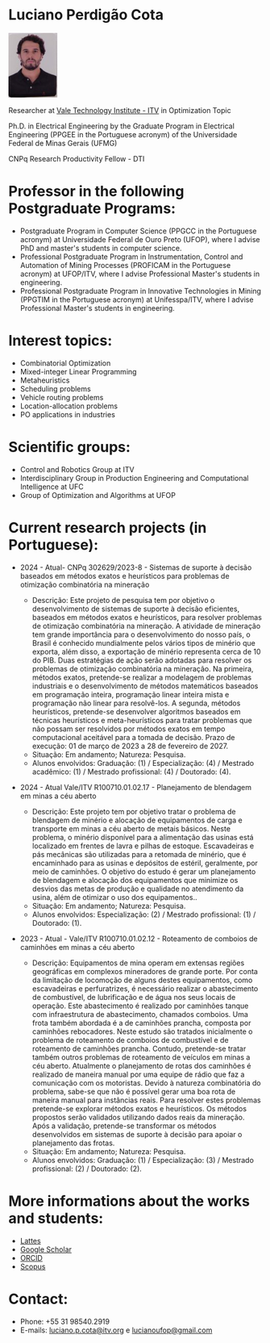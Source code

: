 # Luciano Perdigão Cota

![alt text](citations.jpg)

Researcher at [Vale Technology Institute - ITV](https://www.itv.org/itv-mineracao/grupos-de-pesquisa-e-parcerias/) in Optimization Topic

Ph.D. in Electrical Engineering by the Graduate Program in Electrical Engineering (PPGEE in the Portuguese acronym) of the Universidade Federal de Minas Gerais (UFMG)

CNPq Research Productivity Fellow - DTI

# Professor in the following Postgraduate Programs:
- Postgraduate Program in Computer Science (PPGCC in the Portuguese acronym) at Universidade Federal de Ouro Preto (UFOP), where I advise PhD and master's students in computer science.
- Professional Postgraduate Program in Instrumentation, Control and Automation of Mining Processes (PROFICAM in the Portuguese acronym) at UFOP/ITV, where I advise Professional Master's students in engineering.
- Professional Postgraduate Program in Innovative Technologies in Mining (PPGTIM in the Portuguese acronym) at Unifesspa/ITV, where I advise Professional Master's students in engineering.

# Interest topics:
- Combinatorial Optimization
- Mixed-integer Linear Programming
- Metaheuristics
- Scheduling problems
- Vehicle routing problems
- Location-allocation problems
- PO applications in industries

# Scientific groups:
- Control and Robotics Group at ITV
- Interdisciplinary Group in Production Engineering and Computational Intelligence at UFC
- Group of Optimization and Algorithms at UFOP

# Current research projects (in Portuguese):

- 2024 - Atual- CNPq 302629/2023-8 - Sistemas de suporte à decisão baseados em métodos exatos e heurísticos para problemas de otimização combinatória na mineração
  - Descrição: Este projeto de pesquisa tem por objetivo o desenvolvimento de sistemas de suporte à decisão eficientes, baseados em métodos exatos e heurísticos, para resolver problemas de otimização combinatória na mineração. A atividade de mineração tem grande importância para o desenvolvimento do nosso país, o Brasil é conhecido mundialmente pelos vários tipos de minério que exporta, além disso, a exportação de minério representa cerca de 10 do PIB. Duas estratégias de ação serão adotadas para resolver os problemas de otimização combinatória na mineração. Na primeira, métodos exatos, pretende-se realizar a modelagem de problemas industriais e o desenvolvimento de métodos matemáticos baseados em programação inteira, programação linear inteira mista e programação não linear para resolvê-los. A segunda, métodos heurísticos, pretende-se desenvolver algoritmos baseados em técnicas heurísticos e meta-heurísticos para tratar problemas que não possam ser resolvidos por métodos exatos em tempo computacional aceitável para a tomada de decisão. Prazo de execução: 01 de março de 2023 a 28 de fevereiro de 2027.
  - Situação: Em andamento; Natureza: Pesquisa.
  - Alunos envolvidos: Graduação: (1) / Especialização: (4) / Mestrado acadêmico: (1) / Mestrado profissional: (4) / Doutorado: (4).

- 2024 - Atual Vale/ITV R100710.01.02.17 - Planejamento de blendagem em minas a céu aberto
  - Descrição: Este projeto tem por objetivo tratar o problema de blendagem de minério e alocação de equipamentos de carga e transporte em minas a céu aberto de metais básicos. Neste problema, o minério disponível para a alimentação das usinas está localizado em frentes de lavra e pilhas de estoque. Escavadeiras e pás mecânicas são utilizadas para a retomada de minério, que é encaminhado para as usinas e depósitos de estéril, geralmente, por meio de caminhões. O objetivo do estudo é gerar um planejamento de blendagem e alocação dos equipamentos que minimize os desvios das metas de produção e qualidade no atendimento da usina, além de otimizar o uso dos equipamentos..
  - Situação: Em andamento; Natureza: Pesquisa.
  - Alunos envolvidos: Especialização: (2) / Mestrado profissional: (1) / Doutorado: (1).

- 2023 - Atual - Vale/ITV R100710.01.02.12 - Roteamento de comboios de caminhões em minas a céu aberto
  - Descrição: Equipamentos de mina operam em extensas regiões geográficas em complexos mineradores de grande porte. Por conta da limitação de locomoção de alguns destes equipamentos, como escavadeiras e perfuratrizes, é necessário realizar o abastecimento de combustível, de lubrificação e de água nos seus locais de operação. Este abastecimento é realizado por caminhões tanque com infraestrutura de abastecimento, chamados comboios. Uma frota também abordada é a de caminhões prancha, composta por caminhões rebocadores. Neste estudo são tratados inicialmente o problema de roteamento de comboios de combustível e de roteamento de caminhões prancha. Contudo, pretende-se tratar também outros problemas de roteamento de veículos em minas a céu aberto. Atualmente o planejamento de rotas dos caminhões é realizado de maneira manual por uma equipe de rádio que faz a comunicação com os motoristas. Devido à natureza combinatória do problema, sabe-se que não é possível gerar uma boa rota de maneira manual para instâncias reais. Para resolver estes problemas pretende-se explorar métodos exatos e heurísticos. Os métodos propostos serão validados utilizando dados reais da mineração. Após a validação, pretende-se transformar os métodos desenvolvidos em sistemas de suporte à decisão para apoiar o planejamento das frotas.
  - Situação: Em andamento; Natureza: Pesquisa.
  - Alunos envolvidos: Graduação: (1) / Especialização: (3) / Mestrado profissional: (2) / Doutorado: (2).

# More informations about the works and students:
- [Lattes](http://lattes.cnpq.br/8381522986161301)
- [Google Scholar](https://scholar.google.com.br/citations?user=FpMkR1AAAAAJ&hl=pt-BR&oi=ao) 
- [ORCID](https://orcid.org/0000-0002-8385-7573)
- [Scopus](https://www.scopus.com/authid/detail.uri?authorId=56203769000)

# Contact:
- Phone: +55 31 98540.2919 
- E-mails: luciano.p.cota@itv.org e lucianoufop@gmail.com 



